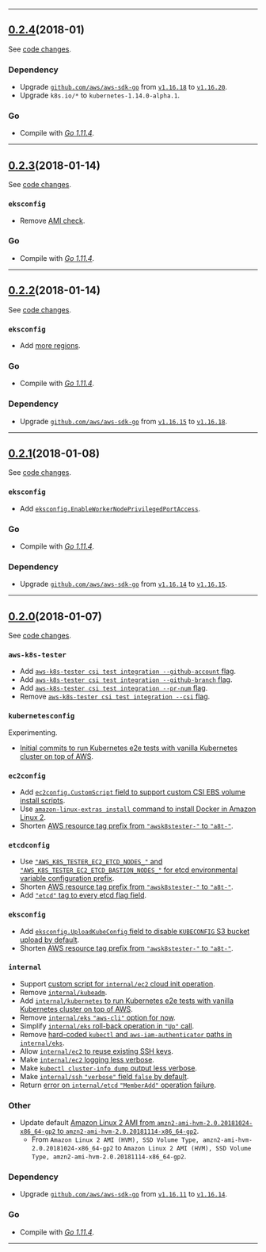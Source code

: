 

<hr>


## [0.2.4](https://github.com/aws/aws-k8s-tester/releases/tag/0.2.4)(2018-01)

See [code changes](https://github.com/aws/aws-k8s-tester/compare/0.2.3...0.2.4).

### Dependency

- Upgrade [`github.com/aws/aws-sdk-go`](https://github.com/aws/aws-sdk-go/releases) from [`v1.16.18`](https://github.com/aws/aws-sdk-go/releases/tag/v1.16.18) to [`v1.16.20`](https://github.com/aws/aws-sdk-go/releases/tag/v1.16.20).
- Upgrade `k8s.io/*` to `kubernetes-1.14.0-alpha.1`.

### Go

- Compile with [*Go 1.11.4*](https://golang.org/doc/devel/release.html#go1.11).


<hr>


## [0.2.3](https://github.com/aws/aws-k8s-tester/releases/tag/0.2.3)(2018-01-14)

See [code changes](https://github.com/aws/aws-k8s-tester/compare/0.2.2...0.2.3).

### `eksconfig`

- Remove [AMI check](https://github.com/aws/aws-k8s-tester/pull/35).

### Go

- Compile with [*Go 1.11.4*](https://golang.org/doc/devel/release.html#go1.11).


<hr>


## [0.2.2](https://github.com/aws/aws-k8s-tester/releases/tag/0.2.2)(2018-01-14)

See [code changes](https://github.com/aws/aws-k8s-tester/compare/0.2.1...0.2.2).

### `eksconfig`

- Add [more regions](https://github.com/aws/aws-k8s-tester/commit/630b0a02f7f9dad07ac5492f34f5be006c45138e).

### Go

- Compile with [*Go 1.11.4*](https://golang.org/doc/devel/release.html#go1.11).

### Dependency

- Upgrade [`github.com/aws/aws-sdk-go`](https://github.com/aws/aws-sdk-go/releases) from [`v1.16.15`](https://github.com/aws/aws-sdk-go/releases/tag/v1.16.15) to [`v1.16.18`](https://github.com/aws/aws-sdk-go/releases/tag/v1.16.18).


<hr>


## [0.2.1](https://github.com/aws/aws-k8s-tester/releases/tag/0.2.1)(2018-01-08)

See [code changes](https://github.com/aws/aws-k8s-tester/compare/0.2.0...0.2.1).

### `eksconfig`

- Add [`eksconfig.EnableWorkerNodePrivilegedPortAccess`](https://github.com/aws/aws-k8s-tester/pull/33).

### Go

- Compile with [*Go 1.11.4*](https://golang.org/doc/devel/release.html#go1.11).

### Dependency

- Upgrade [`github.com/aws/aws-sdk-go`](https://github.com/aws/aws-sdk-go/releases) from [`v1.16.14`](https://github.com/aws/aws-sdk-go/releases/tag/v1.16.14) to [`v1.16.15`](https://github.com/aws/aws-sdk-go/releases/tag/v1.16.15).


<hr>


## [0.2.0](https://github.com/aws/aws-k8s-tester/releases/tag/0.2.0)(2018-01-07)

See [code changes](https://github.com/aws/aws-k8s-tester/compare/0.1.9...0.2.0).

### `aws-k8s-tester`

- Add [`aws-k8s-tester csi test integration --github-account` flag](https://github.com/aws/aws-k8s-tester/pull/31).
- Add [`aws-k8s-tester csi test integration --github-branch` flag](https://github.com/aws/aws-k8s-tester/pull/31).
- Add [`aws-k8s-tester csi test integration --pr-num` flag](https://github.com/aws/aws-k8s-tester/pull/31).
- Remove [`aws-k8s-tester csi test integration --csi` flag](https://github.com/aws/aws-k8s-tester/pull/31).

### `kubernetesconfig`

Experimenting.

- [Initial commits to run Kubernetes e2e tests with vanilla Kubernetes cluster on top of AWS](https://github.com/aws/aws-k8s-tester/pull/26).

### `ec2config`

- Add [`ec2config.CustomScript` field to support custom CSI EBS volume install scripts](https://github.com/aws/aws-k8s-tester/pull/31).
- Use [`amazon-linux-extras install` command to install Docker in Amazon Linux 2](https://github.com/aws/aws-k8s-tester/commit/f9d9aa93e989f74ddce5ec87f126b55447c2bf9a).
- Shorten [AWS resource tag prefix from `"awsk8stester-"` to `"a8t-"`](https://github.com/aws/aws-k8s-tester/commit/5cd0e6c0d7ec73e4d647db2c5b70f0e019994c06).

### `etcdconfig`

- Use [`"AWS_K8S_TESTER_EC2_ETCD_NODES_"` and `"AWS_K8S_TESTER_EC2_ETCD_BASTION_NODES_"` for etcd environmental variable configuration prefix](https://github.com/aws/aws-k8s-tester/commit/fd9545d6acd56a2c1c0eef4da344014af7eb266a).
- Shorten [AWS resource tag prefix from `"awsk8stester-"` to `"a8t-"`](https://github.com/aws/aws-k8s-tester/commit/5cd0e6c0d7ec73e4d647db2c5b70f0e019994c06).
- Add [`"etcd"` tag to every etcd flag field](https://github.com/aws/aws-k8s-tester/commit/caac7dee6e5984ba92c340addd0404edeb4bf0cd).

### `eksconfig`

- Add [`eksconfig.UploadKubeConfig` field to disable `KUBECONFIG` S3 bucket upload by default](https://github.com/aws/aws-k8s-tester/commit/73f6c8037c949cfca03be4e776c06f9c1c76b6a0).
- Shorten [AWS resource tag prefix from `"awsk8stester-"` to `"a8t-"`](https://github.com/aws/aws-k8s-tester/commit/5cd0e6c0d7ec73e4d647db2c5b70f0e019994c06).

### `internal`

- Support [custom script for `internal/ec2` cloud init operation](https://github.com/aws/aws-k8s-tester/pull/31).
- Remove [`internal/kubeadm`](https://github.com/aws/aws-k8s-tester/commit/aa0590623f0b537484720d49175044661eda7cdb).
- Add [`internal/kubernetes` to run Kubernetes e2e tests with vanilla Kubernetes cluster on top of AWS](https://github.com/aws/aws-k8s-tester/pull/26).
- Remove [`internal/eks` `"aws-cli"` option for now](https://github.com/aws/aws-k8s-tester/commit/8079d8a96c85f2edc57da87c8b839ba67fd67f64).
- Simplify [`internal/eks` roll-back operation in `"Up"` call](https://github.com/aws/aws-k8s-tester/commit/91f9f9bc1dc88520e68a73fb132e37bfac34e6ba).
- Remove [hard-coded `kubectl` and `aws-iam-authenticator` paths in `internal/eks`](https://github.com/aws/aws-k8s-tester/commit/b8a5508589c08b9b1f256991d0d8e7513bdea5b8).
- Allow [`internal/ec2` to reuse existing SSH keys](https://github.com/aws/aws-k8s-tester/commit/99459f742ff78ba061b4cf9ef17fa697ee070613).
- Make [`internal/ec2` logging less verbose](https://github.com/aws/aws-k8s-tester/commit/1ad8b1c1718874ea51812583d5463863db4617a9).
- Make [`kubectl cluster-info dump` output less verbose](https://github.com/aws/aws-k8s-tester/commit/9a7775552ecad300783e609a0ed3677e87f2e54e).
- Make [`internal/ssh` `"verbose"` field `false` by default](https://github.com/aws/aws-k8s-tester/commit/1ad8b1c1718874ea51812583d5463863db4617a9).
- Return [error on `internal/etcd` `"MemberAdd"` operation failure](https://github.com/aws/aws-k8s-tester/commit/d03985668fd0afbabb43f46269c6daf2a779d376).

### Other

- Update default [Amazon Linux 2 AMI from `amzn2-ami-hvm-2.0.20181024-x86_64-gp2` to `amzn2-ami-hvm-2.0.20181114-x86_64-gp2`](https://github.com/aws/aws-k8s-tester/commit/b66c4b82a10ea48ff8889eb07b3530ce1fb98d5d).
  - From `Amazon Linux 2 AMI (HVM), SSD Volume Type, amzn2-ami-hvm-2.0.20181024-x86_64-gp2` to `Amazon Linux 2 AMI (HVM), SSD Volume Type, amzn2-ami-hvm-2.0.20181114-x86_64-gp2`.

### Dependency

- Upgrade [`github.com/aws/aws-sdk-go`](https://github.com/aws/aws-sdk-go/releases) from [`v1.16.11`](https://github.com/aws/aws-sdk-go/releases/tag/v1.16.11) to [`v1.16.14`](https://github.com/aws/aws-sdk-go/releases/tag/v1.16.14).

### Go

- Compile with [*Go 1.11.4*](https://golang.org/doc/devel/release.html#go1.11).


<hr>

